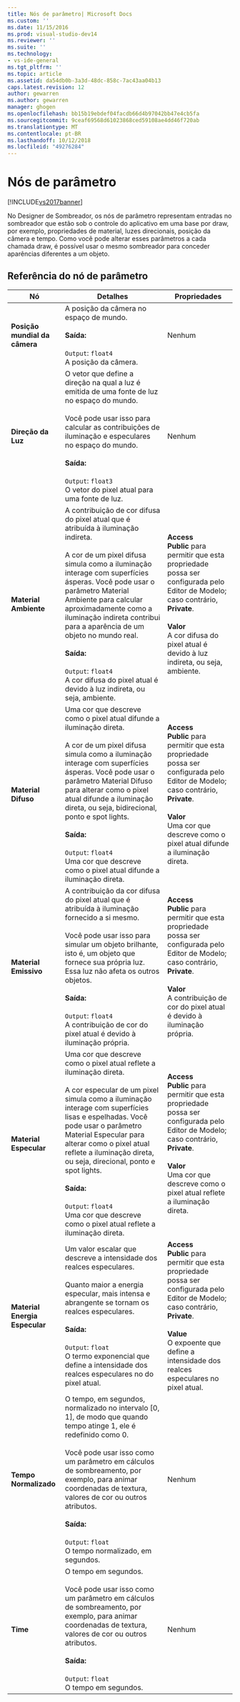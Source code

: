 ```yaml
---
title: Nós de parâmetro| Microsoft Docs
ms.custom: ''
ms.date: 11/15/2016
ms.prod: visual-studio-dev14
ms.reviewer: ''
ms.suite: ''
ms.technology:
- vs-ide-general
ms.tgt_pltfrm: ''
ms.topic: article
ms.assetid: da54db0b-3a3d-48dc-858c-7ac43aa04b13
caps.latest.revision: 12
author: gewarren
ms.author: gewarren
manager: ghogen
ms.openlocfilehash: bb15b19ebdef04facdb66d4b97042bb47e4cb5fa
ms.sourcegitcommit: 9ceaf69568d61023868ced59108ae4dd46f720ab
ms.translationtype: MT
ms.contentlocale: pt-BR
ms.lasthandoff: 10/12/2018
ms.locfileid: "49276284"
---
```

# <a name="parameter-nodes"></a>Nós de parâmetro
[!INCLUDE[vs2017banner](../includes/vs2017banner.md)]

No Designer de Sombreador, os nós de parâmetro representam entradas no sombreador que estão sob o controle do aplicativo em uma base por draw, por exemplo, propriedades de material, luzes direcionais, posição da câmera e tempo. Como você pode alterar esses parâmetros a cada chamada draw, é possível usar o mesmo sombreador para conceder aparências diferentes a um objeto.  
  
## <a name="parameter-node-reference"></a>Referência do nó de parâmetro  
  
|Nó|Detalhes|Propriedades|  
|----------|-------------|----------------|  
|**Posição mundial da câmera**|A posição da câmera no espaço de mundo.<br /><br /> **Saída:**<br /><br /> `Output`: `float4`<br /> A posição da câmera.|Nenhum|  
|**Direção da Luz**|O vetor que define a direção na qual a luz é emitida de uma fonte de luz no espaço do mundo.<br /><br /> Você pode usar isso para calcular as contribuições de iluminação e especulares no espaço do mundo.<br /><br /> **Saída:**<br /><br /> `Output`: `float3`<br /> O vetor do pixel atual para uma fonte de luz.|Nenhum|  
|**Material Ambiente**|A contribuição de cor difusa do pixel atual que é atribuída à iluminação indireta.<br /><br /> A cor de um pixel difusa simula como a iluminação interage com superfícies ásperas. Você pode usar o parâmetro Material Ambiente para calcular aproximadamente como a iluminação indireta contribui para a aparência de um objeto no mundo real.<br /><br /> **Saída:**<br /><br /> `Output`: `float4`<br /> A cor difusa do pixel atual é devido à luz indireta, ou seja, ambiente.|**Access**<br /> **Public** para permitir que esta propriedade possa ser configurada pelo Editor de Modelo; caso contrário, **Private**.<br /><br /> **Valor**<br /> A cor difusa do pixel atual é devido à luz indireta, ou seja, ambiente.|  
|**Material Difuso**|Uma cor que descreve como o pixel atual difunde a iluminação direta.<br /><br /> A cor de um pixel difusa simula como a iluminação interage com superfícies ásperas. Você pode usar o parâmetro Material Difuso para alterar como o pixel atual difunde a iluminação direta, ou seja, bidirecional, ponto e spot lights.<br /><br /> **Saída:**<br /><br /> `Output`: `float4`<br /> Uma cor que descreve como o pixel atual difunde a iluminação direta.|**Access**<br /> **Public** para permitir que esta propriedade possa ser configurada pelo Editor de Modelo; caso contrário, **Private**.<br /><br /> **Valor**<br /> Uma cor que descreve como o pixel atual difunde a iluminação direta.|  
|**Material Emissivo**|A contribuição da cor difusa do pixel atual que é atribuída à iluminação fornecido a si mesmo.<br /><br /> Você pode usar isso para simular um objeto brilhante, isto é, um objeto que fornece sua própria luz. Essa luz não afeta os outros objetos.<br /><br /> **Saída:**<br /><br /> `Output`: `float4`<br /> A contribuição de cor do pixel atual é devido à iluminação própria.|**Access**<br /> **Public** para permitir que esta propriedade possa ser configurada pelo Editor de Modelo; caso contrário, **Private**.<br /><br /> **Valor**<br /> A contribuição de cor do pixel atual é devido à iluminação própria.|  
|**Material Especular**|Uma cor que descreve como o pixel atual reflete a iluminação direta.<br /><br /> A cor especular de um pixel simula como a iluminação interage com superfícies lisas e espelhadas. Você pode usar o parâmetro Material Especular para alterar como o pixel atual reflete a iluminação direta, ou seja, direcional, ponto e spot lights.<br /><br /> **Saída:**<br /><br /> `Output`: `float4`<br /> Uma cor que descreve como o pixel atual reflete a iluminação direta.|**Access**<br /> **Public** para permitir que esta propriedade possa ser configurada pelo Editor de Modelo; caso contrário, **Private**.<br /><br /> **Valor**<br /> Uma cor que descreve como o pixel atual reflete a iluminação direta.|  
|**Material Energia Especular**|Um valor escalar que descreve a intensidade dos realces especulares.<br /><br /> Quanto maior a energia especular, mais intensa e abrangente se tornam os realces especulares.<br /><br /> **Saída:**<br /><br /> `Output`: `float`<br /> O termo exponencial que define a intensidade dos realces especulares no do pixel atual.|**Access**<br /> **Public** para permitir que esta propriedade possa ser configurada pelo Editor de Modelo; caso contrário, **Private**.<br /><br /> **Value**<br /> O expoente que define a intensidade dos realces especulares no pixel atual.|  
|**Tempo Normalizado**|O tempo, em segundos, normalizado no intervalo [0, 1], de modo que quando tempo atinge 1, ele é redefinido como 0.<br /><br /> Você pode usar isso como um parâmetro em cálculos de sombreamento, por exemplo, para animar coordenadas de textura, valores de cor ou outros atributos.<br /><br /> **Saída:**<br /><br /> `Output`: `float`<br /> O tempo normalizado, em segundos.|Nenhum|  
|**Time**|O tempo em segundos.<br /><br /> Você pode usar isso como um parâmetro em cálculos de sombreamento, por exemplo, para animar coordenadas de textura, valores de cor ou outros atributos.<br /><br /> **Saída:**<br /><br /> `Output`: `float`<br /> O tempo em segundos.|Nenhum|



